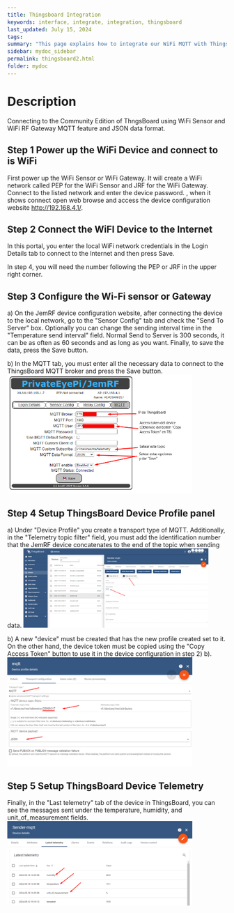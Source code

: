 ```yaml
---
title: Thingsboard Integration
keywords: interface, integrate, integration, thingsboard
last_updated: July 15, 2024
tags:
summary: "This page explains how to integrate our WiFi MQTT with Thingsboard."
sidebar: mydoc_sidebar
permalink: thingsboard2.html
folder: mydoc
---
```

# Description
Connecting to the Community Edition of ThngsBoard using WiFi Sensor and WiFi RF Gateway MQTT feature and JSON data format.

## Step 1 Power up the WiFi Device and connect to is WiFi
First power up the WiFi Sensor or WiFi Gateway. It will create a WiFi network called PEP<number> for the WiFi Sensor and JRF<number> for the WiFi Gateway. Connect to the listed network and enter the device password. , when it shows connect open web browse and access the device configuration website http://192.168.4.1/.

## Step 2 Connect the WiFI Device to the Internet
In this portal, you enter the local WiFi network credentials in the Login Details tab to connect to the Internet and then press Save.


In step 4, you will need the number following the PEP or JRF in the upper right corner.

## Step 3 Configure the Wi-Fi sensor or Gateway
 a) On the JemRF device configuration website, after connecting the device to the local network, go to the "Sensor Config" tab and check the "Send To Server" box. Optionally you can change the sending interval time in the "Temperature send interval" field. Normal Send to Server is 300 seconds, it can be as often as 60 seconds and as long as you want.  Finally, to save the data, press the Save button.


b) In the MQTT tab, you must enter all the necessary data to connect to the ThingsBoard MQTT broker and press the Save button.
<img src="images/jemrf_tb_3.png" width="425"/>

## Step 4 Setup ThingsBoard Device Profile panel
a) Under "Device Profile" you create a transport type of MQTT. Additionally, in the "Telemetry topic filter" field, you must add the identification number that the JemRF device concatenates to the end of the topic when sending data.  <img src="images/jemrf_tb_2.png" width="425"/>

b) A new "device" must be created that has the new profile created set to it. On the other hand, the device token must be copied using the "Copy Access Token" button to use it in the device configuration in step 2) b).
<img src="images/jemrf_tb_1.png" width="425"/>

## Step 5 Setup ThingsBoard Device Telemetry
 Finally, in the "Last telemetry" tab of the device in ThingsBoard, you can see the messages sent under the temperature, humidity, and unit_of_measurement fields.
<img src="images/jemrf_tb_4.png" width="425"/>
